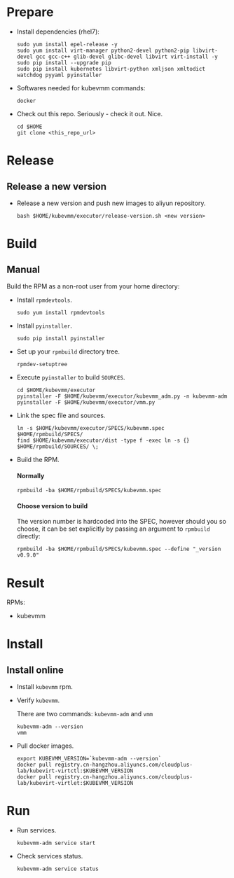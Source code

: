 
# Prepare

* Install dependencies (rhel7):
    ```
    sudo yum install epel-release -y
    sudo yum install virt-manager python2-devel python2-pip libvirt-devel gcc gcc-c++ glib-devel glibc-devel libvirt virt-install -y
    sudo pip install --upgrade pip
    sudo pip install kubernetes libvirt-python xmljson xmltodict watchdog pyyaml pyinstaller
    ```

* Softwares needed for kubevmm commands:
    ```
    docker
    ```
    
* Check out this repo. Seriously - check it out. Nice.
    ```
    cd $HOME
    git clone <this_repo_url>
    ```

# Release

## Release a new version

* Release a new version and push new images to aliyun repository.
    ```
    bash $HOME/kubevmm/executor/release-version.sh <new version>
    ```

# Build

## Manual

Build the RPM as a non-root user from your home directory:

* Install `rpmdevtools`.
    ```
    sudo yum install rpmdevtools
    ```

* Install `pyinstaller`.
    ```
    sudo pip install pyinstaller
    ```

* Set up your `rpmbuild` directory tree.
    ```
    rpmdev-setuptree
    ```

* Execute `pyinstaller` to build `SOURCES`.
    ```
    cd $HOME/kubevmm/executor
    pyinstaller -F $HOME/kubevmm/executor/kubevmm_adm.py -n kubevmm-adm
    pyinstaller -F $HOME/kubevmm/executor/vmm.py
    
    ```

* Link the spec file and sources.
    ```
    ln -s $HOME/kubevmm/executor/SPECS/kubevmm.spec $HOME/rpmbuild/SPECS/
    find $HOME/kubevmm/executor/dist -type f -exec ln -s {} $HOME/rpmbuild/SOURCES/ \;
    ```
    
* Build the RPM.

    #### Normally
    

    ```
    rpmbuild -ba $HOME/rpmbuild/SPECS/kubevmm.spec
    ```

    #### Choose version to build
    
    The version number is hardcoded into the SPEC, however should you so choose, it can be set explicitly by passing an argument to `rpmbuild` directly:
    
    ```
    rpmbuild -ba $HOME/rpmbuild/SPECS/kubevmm.spec --define "_version v0.9.0"
    ```
    

# Result

RPMs:
- kubevmm

# Install

## Install online

* Install `kubevmm` rpm.

* Verify `kubevmm`.

  There are two commands: `kubevmm-adm` and `vmm`
    ```
    kubevmm-adm --version
    vmm
    ```

* Pull docker images.
    ```
    export KUBEVMM_VERSION=`kubevmm-adm --version`
    docker pull registry.cn-hangzhou.aliyuncs.com/cloudplus-lab/kubevirt-virtctl:$KUBEVMM_VERSION
    docker pull registry.cn-hangzhou.aliyuncs.com/cloudplus-lab/kubevirt-virtlet:$KUBEVMM_VERSION
    ```
    
# Run

* Run services.
    ```
    kubevmm-adm service start
    ```

* Check services status.
    ```
    kubevmm-adm service status
    ```
